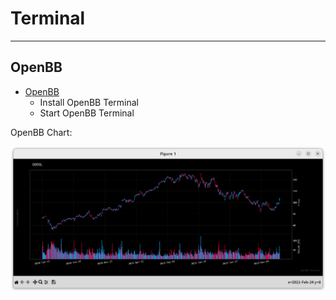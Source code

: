 # Terminal

---

## OpenBB

- [OpenBB](openbb.md)
  - Install OpenBB Terminal
  - Start OpenBB Terminal

OpenBB Chart:

![](images/candle.png)
